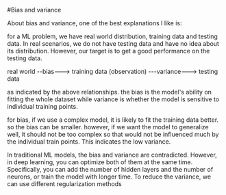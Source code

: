 #Bias and variance 

About bias and variance, one of the best explanations I like is:

for a ML problem, we have real world distribution, training data and testing data. 
In real scenarios, we do not have testing data and have no idea about its distribution. 
However, our target is to get a good performance on the testing data. 

real world --bias---> training data (observation) ---variance---> testing data

as indicated by the above relationships. the bias is the model's ability on fitting the whole dataset while variance is whether the model is sensitive to individual training points.

for bias, if we use a complex model, it is likely to fit the training data better. so the bias can be smaller. however, if we want the model to generalize well, it should not be too complex so that would not be influenced much by the individual train points. This indicates the low variance. 

In traditional ML models, the bias and variance are contradicted. However, in deep learning, you can optimize both of them at the same time. Specifically, you can add the number of hidden layers and the number of neurons, or train the model with longer time. To reduce the variance, we can use different regularization methods